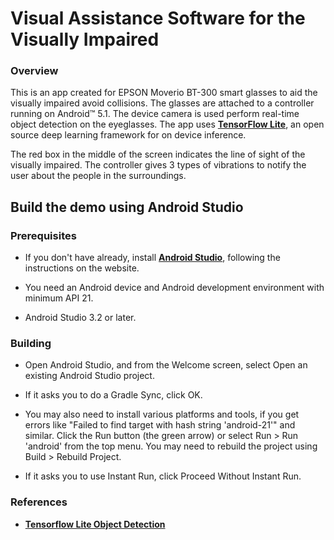 # Visual Assistance Software for the Visually Impaired

### Overview
This is an app created for EPSON Moverio BT-300 smart glasses to aid the visually impaired avoid collisions. The glasses are attached to a controller running on Android™ 5.1. The device camera is used perform real-time object detection on the eyeglasses. The app uses **[TensorFlow Lite](https://github.com/tensorflow/examples/tree/master/lite)**, an open source deep learning framework for on device inference. 

The red box in the middle of the screen indicates the line of sight of the visually impaired. The controller gives 3 types of vibrations to notify the user about the people in the surroundings. 

## Build the demo using Android Studio

### Prerequisites

* If you don't have already, install **[Android Studio](https://developer.android.com/studio/index.html)**, following the instructions on the website.

* You need an Android device and Android development environment with minimum API 21.
* Android Studio 3.2 or later.

### Building
* Open Android Studio, and from the Welcome screen, select Open an existing Android Studio project.

* If it asks you to do a Gradle Sync, click OK.

* You may also need to install various platforms and tools, if you get errors like "Failed to find target with hash string 'android-21'" and similar.
Click the Run button (the green arrow) or select Run > Run 'android' from the top menu. You may need to rebuild the project using Build > Rebuild Project.

* If it asks you to use Instant Run, click Proceed Without Instant Run.

### References
- **[Tensorflow Lite Object Detection](https://github.com/tensorflow/examples/tree/master/lite/examples/object_detection/android)** 

